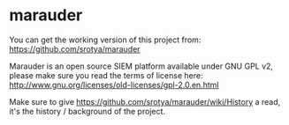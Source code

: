# marauder

You can get the working version of this project from: https://github.com/srotya/marauder

Marauder is an open source SIEM platform available under GNU GPL v2, please make sure you read the terms of license here: http://www.gnu.org/licenses/old-licenses/gpl-2.0.en.html

Make sure to give https://github.com/srotya/marauder/wiki/History a read, it's the history / background of the project.
